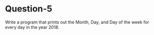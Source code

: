 # Question-5
Write a program that prints out the Month, Day, and Day of the week for every day in the year 2018. 
